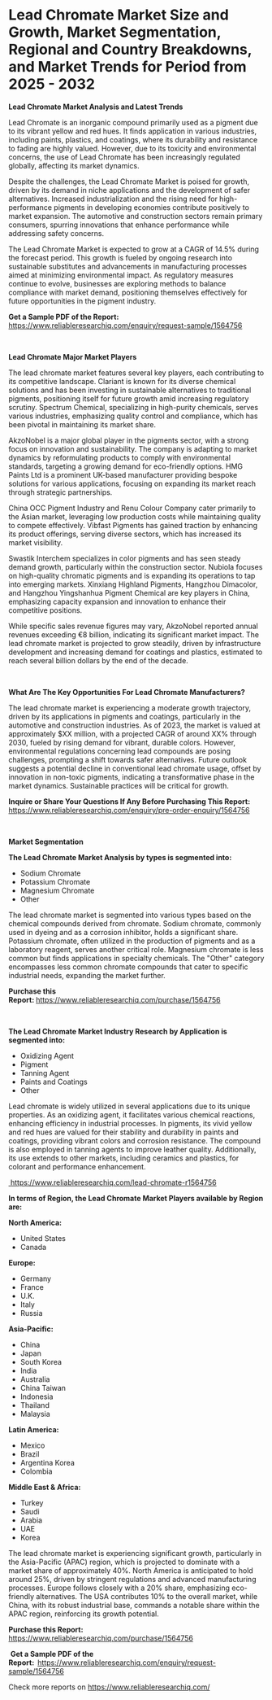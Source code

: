 <p><h1>Lead Chromate Market Size and Growth, Market Segmentation, Regional and Country Breakdowns, and Market Trends for Period from 2025 -  2032</h1></p><p><strong>Lead Chromate Market Analysis and Latest Trends</strong></p>
<p><p>Lead Chromate is an inorganic compound primarily used as a pigment due to its vibrant yellow and red hues. It finds application in various industries, including paints, plastics, and coatings, where its durability and resistance to fading are highly valued. However, due to its toxicity and environmental concerns, the use of Lead Chromate has been increasingly regulated globally, affecting its market dynamics.</p><p>Despite the challenges, the Lead Chromate Market is poised for growth, driven by its demand in niche applications and the development of safer alternatives. Increased industrialization and the rising need for high-performance pigments in developing economies contribute positively to market expansion. The automotive and construction sectors remain primary consumers, spurring innovations that enhance performance while addressing safety concerns.</p><p>The Lead Chromate Market is expected to grow at a CAGR of 14.5% during the forecast period. This growth is fueled by ongoing research into sustainable substitutes and advancements in manufacturing processes aimed at minimizing environmental impact. As regulatory measures continue to evolve, businesses are exploring methods to balance compliance with market demand, positioning themselves effectively for future opportunities in the pigment industry.</p></p>
<p><strong>Get a Sample PDF of the Report:&nbsp;</strong> <a href="https://www.reliableresearchiq.com/enquiry/request-sample/1564756?utm_campaign=2099&utm_medium=2&utm_source=Github&utm_content=ia&utm_term=30012025&utm_id=lead-chromate">https://www.reliableresearchiq.com/enquiry/request-sample/1564756</a></p>
<p>&nbsp;</p>
<p><strong>Lead Chromate Major Market Players</strong></p>
<p><p>The lead chromate market features several key players, each contributing to its competitive landscape. Clariant is known for its diverse chemical solutions and has been investing in sustainable alternatives to traditional pigments, positioning itself for future growth amid increasing regulatory scrutiny. Spectrum Chemical, specializing in high-purity chemicals, serves various industries, emphasizing quality control and compliance, which has been pivotal in maintaining its market share.</p><p>AkzoNobel is a major global player in the pigments sector, with a strong focus on innovation and sustainability. The company is adapting to market dynamics by reformulating products to comply with environmental standards, targeting a growing demand for eco-friendly options. HMG Paints Ltd is a prominent UK-based manufacturer providing bespoke solutions for various applications, focusing on expanding its market reach through strategic partnerships.</p><p>China OCC Pigment Industry and Renu Colour Company cater primarily to the Asian market, leveraging low production costs while maintaining quality to compete effectively. Vibfast Pigments has gained traction by enhancing its product offerings, serving diverse sectors, which has increased its market visibility.</p><p>Swastik Interchem specializes in color pigments and has seen steady demand growth, particularly within the construction sector. Nubiola focuses on high-quality chromatic pigments and is expanding its operations to tap into emerging markets. Xinxiang Highland Pigments, Hangzhou Dimacolor, and Hangzhou Yingshanhua Pigment Chemical are key players in China, emphasizing capacity expansion and innovation to enhance their competitive positions.</p><p>While specific sales revenue figures may vary, AkzoNobel reported annual revenues exceeding €8 billion, indicating its significant market impact. The lead chromate market is projected to grow steadily, driven by infrastructure development and increasing demand for coatings and plastics, estimated to reach several billion dollars by the end of the decade.</p></p>
<p>&nbsp;</p>
<p><strong>What Are The Key Opportunities For Lead Chromate Manufacturers?</strong></p>
<p><p>The lead chromate market is experiencing a moderate growth trajectory, driven by its applications in pigments and coatings, particularly in the automotive and construction industries. As of 2023, the market is valued at approximately $XX million, with a projected CAGR of around XX% through 2030, fueled by rising demand for vibrant, durable colors. However, environmental regulations concerning lead compounds are posing challenges, prompting a shift towards safer alternatives. Future outlook suggests a potential decline in conventional lead chromate usage, offset by innovation in non-toxic pigments, indicating a transformative phase in the market dynamics. Sustainable practices will be critical for growth.</p></p>
<p><strong>Inquire or Share Your Questions If Any Before Purchasing This Report:</strong> <a href="https://www.reliableresearchiq.com/enquiry/pre-order-enquiry/1564756?utm_campaign=2099&utm_medium=2&utm_source=Github&utm_content=ia&utm_term=30012025&utm_id=lead-chromate">https://www.reliableresearchiq.com/enquiry/pre-order-enquiry/1564756</a></p>
<p>&nbsp;</p>
<p><strong>Market Segmentation</strong></p>
<p><strong>The Lead Chromate Market Analysis by types is segmented into:</strong></p>
<p><ul><li>Sodium Chromate</li><li>Potassium Chromate</li><li>Magnesium Chromate</li><li>Other</li></ul></p>
<p><p>The lead chromate market is segmented into various types based on the chemical compounds derived from chromate. Sodium chromate, commonly used in dyeing and as a corrosion inhibitor, holds a significant share. Potassium chromate, often utilized in the production of pigments and as a laboratory reagent, serves another critical role. Magnesium chromate is less common but finds applications in specialty chemicals. The "Other" category encompasses less common chromate compounds that cater to specific industrial needs, expanding the market further.</p></p>
<p><strong>Purchase this Report:&nbsp;</strong><a href="https://www.reliableresearchiq.com/purchase/1564756?utm_campaign=2099&utm_medium=2&utm_source=Github&utm_content=ia&utm_term=30012025&utm_id=lead-chromate">https://www.reliableresearchiq.com/purchase/1564756</a></p>
<p>&nbsp;</p>
<p><strong>The Lead Chromate Market Industry Research by Application is segmented into:</strong></p>
<p><ul><li>Oxidizing Agent</li><li>Pigment</li><li>Tanning Agent</li><li>Paints and Coatings</li><li>Other</li></ul></p>
<p><p>Lead chromate is widely utilized in several applications due to its unique properties. As an oxidizing agent, it facilitates various chemical reactions, enhancing efficiency in industrial processes. In pigments, its vivid yellow and red hues are valued for their stability and durability in paints and coatings, providing vibrant colors and corrosion resistance. The compound is also employed in tanning agents to improve leather quality. Additionally, its use extends to other markets, including ceramics and plastics, for colorant and performance enhancement.</p></p>
<p><a href="https://www.reliableresearchiq.com/lead-chromate-r1564756?utm_campaign=2099&utm_medium=2&utm_source=Github&utm_content=ia&utm_term=30012025&utm_id=lead-chromate">&nbsp;https://www.reliableresearchiq.com/lead-chromate-r1564756</a></p>
<p><strong>In terms of Region, the Lead Chromate Market Players available by Region are:</strong></p>
<p>
    <p> <strong> North America: </strong>
        <ul>
            <li>United States</li>
            <li>Canada</li>
        </ul>
        </p> 
    <p> <strong> Europe: </strong>
        <ul>
            <li>Germany</li>
            <li>France</li>
            <li>U.K.</li>
            <li>Italy</li>
            <li>Russia</li>
        </ul>
        </p> 
    <p> <strong> Asia-Pacific: </strong>
        <ul>
            <li>China</li>
            <li>Japan</li>
            <li>South Korea</li>
            <li>India</li>
            <li>Australia</li>
            <li>China Taiwan</li>
            <li>Indonesia</li>
            <li>Thailand</li>
            <li>Malaysia</li>
        </ul>
        </p> 
    <p> <strong> Latin America: </strong>
        <ul>
            <li>Mexico</li>
            <li>Brazil</li>
            <li>Argentina Korea</li>
            <li>Colombia</li>
        </ul>
        </p> 
    <p> <strong> Middle East & Africa: </strong>
        <ul>
            <li>Turkey</li>
            <li>Saudi</li>
            <li>Arabia</li>
            <li>UAE</li>
            <li>Korea</li>
        </ul>
    </p>
    </p>
<p><p>The lead chromate market is experiencing significant growth, particularly in the Asia-Pacific (APAC) region, which is projected to dominate with a market share of approximately 40%. North America is anticipated to hold around 25%, driven by stringent regulations and advanced manufacturing processes. Europe follows closely with a 20% share, emphasizing eco-friendly alternatives. The USA contributes 10% to the overall market, while China, with its robust industrial base, commands a notable share within the APAC region, reinforcing its growth potential.</p></p>
<p><strong>Purchase this Report: </strong><a href="https://www.reliableresearchiq.com/purchase/1564756?utm_campaign=2099&utm_medium=2&utm_source=Github&utm_content=ia&utm_term=30012025&utm_id=lead-chromate">https://www.reliableresearchiq.com/purchase/1564756</a></p>
<p>&nbsp;<strong>Get a Sample PDF of the Report:&nbsp;&nbsp;</strong><a href="https://www.reliableresearchiq.com/enquiry/request-sample/1564756?utm_campaign=2099&utm_medium=2&utm_source=Github&utm_content=ia&utm_term=30012025&utm_id=lead-chromate">https://www.reliableresearchiq.com/enquiry/request-sample/1564756</a></p>
<p><strong></strong></p>
<p>Check more reports on <a href="https://www.reliableresearchiq.com/?utm_campaign=2099&utm_medium=2&utm_source=Github&utm_content=ia&utm_term=30012025&utm_id=lead-chromate">https://www.reliableresearchiq.com/</a></p>